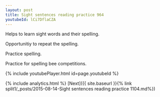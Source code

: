 ```yaml
---
layout: post
title: Sight sentences reading practice 964
youtubeId: lCi7DflaCZA
---
```

 
 
Helps to learn sight words and their spelling.

Opportunitiy to repeat the spelling. 

Practice spelling. 
 
Practice for spelling bee competitions. 
 
{% include youtubePlayer.html id=page.youtubeId %}
 
 
{% include analytics.html %} 
[Next]({{ site.baseurl }}{% link  split1/_posts/2015-08-14-Sight sentences reading practice 1104.md%})
 

